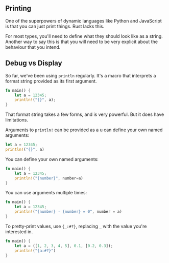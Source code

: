 <section class="slide">

# Printing

</section>

<section class="slide">

One of the superpowers of dynamic languages like Python and JavaScript is that you can just print things.
<span class="fragment">Rust lacks this.</span>
<p class="fragment">For most types, you'll need to define what they should look like as a string.
<span class="fragment">Another way to say this is that you will need to be very explicit about the behaviour that you intend.</span>
</p>

</section>

<section class="slide">

## Debug vs Display

</section>

<section class="slide">

So far, we've been using `println` regularly.
<span class="fragment">It's a macro that interprets a format string provided as its first argument.</span>

<div class="fragment">

```rust
fn main() {
    let a = 12345;
    println!("{}", a);
}
```

</div>

<span class="fragment">That format string takes a few forms, and is very powerful.</span>
<span class="fragment">But it does have limitations.</span>

</section>

<section class="slide">

Arguments to `println!` can be provided as a  u can define your own named arguments:

```rust
let a = 12345;
println!("{}", a)
```

</section>

<section class="slide">

You can define your own named arguments:

```rust
fn main() {
    let a = 12345;
    println!("{number}", number=a)
}
```

</section>

<section class="slide">

You can use arguments multiple times:

```rust
fn main() {
    let a = 12345;
    println!("{number} - {number} = 0", number = a)
}
```

</section>

<section class="slide">

To pretty-print values, use `{_:#?}`, replacing `_` with the value you're interested in.


```rust
fn main() {
    let a = ([1, 2, 3, 4, 5], 0.1, [0.2, 0.3]);
    println!("{a:#?}")
}
```

</section>


